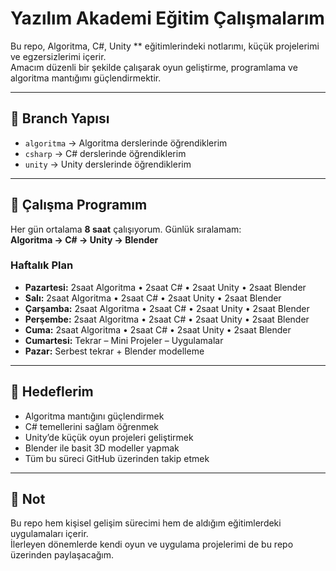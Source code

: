 # Yazılım Akademi Eğitim Çalışmalarım

Bu repo, Algoritma, C#, Unity ** eğitimlerindeki notlarımı, küçük projelerimi ve egzersizlerimi içerir.  
Amacım düzenli bir şekilde çalışarak oyun geliştirme, programlama ve algoritma mantığımı güçlendirmektir.  

---

## 📂 Branch Yapısı
- `algoritma` → Algoritma derslerinde öğrendiklerim
- `csharp` → C# derslerinde öğrendiklerim
- `unity` → Unity derslerinde öğrendiklerim

---

## 📌 Çalışma Programım
Her gün ortalama **8 saat** çalışıyorum. Günlük sıralamam:  
**Algoritma → C# → Unity → Blender**

### Haftalık Plan
- **Pazartesi:** 2saat Algoritma • 2saat C# • 2saat Unity • 2saat Blender  
- **Salı:** 2saat Algoritma • 2saat C# • 2saat Unity • 2saat Blender  
- **Çarşamba:** 2saat Algoritma • 2saat C# • 2saat Unity • 2saat Blender  
- **Perşembe:** 2saat Algoritma • 2saat C# • 2saat Unity • 2saat Blender  
- **Cuma:** 2saat Algoritma • 2saat C# • 2saat Unity • 2saat Blender  
- **Cumartesi:** Tekrar – Mini Projeler – Uygulamalar  
- **Pazar:** Serbest tekrar + Blender modelleme  

---


## 🎯 Hedeflerim
- Algoritma mantığını güçlendirmek  
- C# temellerini sağlam öğrenmek  
- Unity’de küçük oyun projeleri geliştirmek  
- Blender ile basit 3D modeller yapmak  
- Tüm bu süreci GitHub üzerinden takip etmek  

---

## 📌 Not
Bu repo hem kişisel gelişim sürecimi hem de aldığım eğitimlerdeki uygulamaları içerir.  
İlerleyen dönemlerde kendi oyun ve uygulama projelerimi de bu repo üzerinden paylaşacağım.